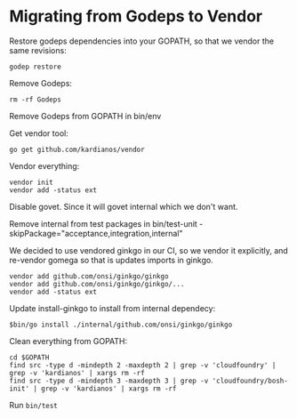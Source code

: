 # Migrating from Godeps to Vendor

Restore godeps dependencies into your GOPATH, so that we vendor the same revisions:

```
godep restore
```

Remove Godeps:

```
rm -rf Godeps
```

Remove Godeps from GOPATH in bin/env

Get vendor tool:

```
go get github.com/kardianos/vendor
```

Vendor everything:

```
vendor init
vendor add -status ext
```

Disable govet. Since it will govet internal which we don't want.

Remove internal from test packages in bin/test-unit -skipPackage="acceptance,integration,internal"

We decided to use vendored ginkgo in our CI, so we vendor it explicitly, and re-vendor gomega so that is updates imports in ginkgo.

```
vendor add github.com/onsi/ginkgo/ginkgo
vendor add github.com/onsi/ginkgo/ginkgo/...
vendor add -status ext
```

Update install-ginkgo to install from internal dependecy:

```
$bin/go install ./internal/github.com/onsi/ginkgo/ginkgo
```

Clean everything from GOPATH:

```
cd $GOPATH
find src -type d -mindepth 2 -maxdepth 2 | grep -v 'cloudfoundry' | grep -v 'kardianos' | xargs rm -rf
find src -type d -mindepth 3 -maxdepth 3 | grep -v 'cloudfoundry/bosh-init' | grep -v 'kardianos' | xargs rm -rf
```

Run `bin/test`